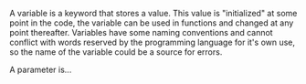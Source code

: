 A variable is a keyword that stores a value.  This value is "initialized" at some point in the code, the variable can be used in functions and changed at any point thereafter.  Variables have some naming conventions and cannot conflict with words reserved by the programming language for it's own use, so the name of the variable could be a source for errors.

A parameter is...

